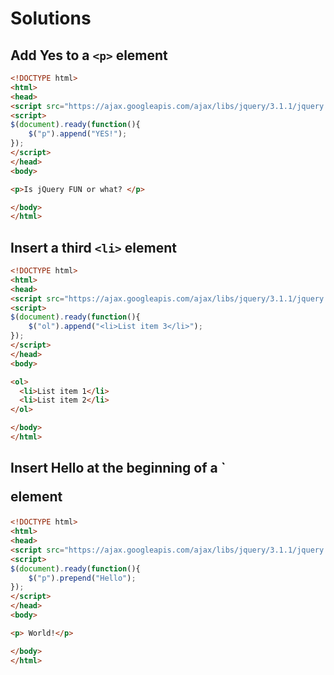 # Solutions

## Add Yes to a `<p>` element
```html
<!DOCTYPE html>
<html>
<head>
<script src="https://ajax.googleapis.com/ajax/libs/jquery/3.1.1/jquery.min.js"></script>
<script>
$(document).ready(function(){
    $("p").append("YES!");
});
</script>
</head>
<body>

<p>Is jQuery FUN or what? </p>

</body>
</html>
```

## Insert a third `<li>` element
```html
<!DOCTYPE html>
<html>
<head>
<script src="https://ajax.googleapis.com/ajax/libs/jquery/3.1.1/jquery.min.js"></script>
<script>
$(document).ready(function(){
    $("ol").append("<li>List item 3</li>");
});
</script>
</head>
<body>

<ol>
  <li>List item 1</li>
  <li>List item 2</li>
</ol>

</body>
</html>
```
## Insert Hello at the beginning of a `<p> element

```html
<!DOCTYPE html>
<html>
<head>
<script src="https://ajax.googleapis.com/ajax/libs/jquery/3.1.1/jquery.min.js"></script>
<script>
$(document).ready(function(){
    $("p").prepend("Hello");
});
</script>
</head>
<body>

<p> World!</p>

</body>
</html>
```
